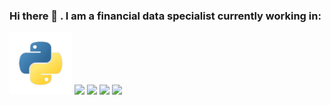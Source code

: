 ### Hi there 👋 . I am a financial data specialist currently working in:

<code><img height="100" src="https://raw.githubusercontent.com/github/explore/80688e429a7d4ef2fca1e82350fe8e3517d3494d/topics/python/python.png"></code>
<code><img height="100" src="https://raw.githubusercontent.com/pandas-dev/pandas/main/web/pandas/static/img/pandas.svg"></code>
<code><img height="50" src="https://numpy.org/doc/stable/_static/numpylogo.svg"></code>
<code><img height="50" src="https://matplotlib.org/_static/logo2.svg"></code>
<code><img height="50" src="https://raw.githubusercontent.com/aws/aws-sdk-js/main/assets/aws-logo.svg"></code>


<!--
**apervez/apervez** is a ✨ _special_ ✨ repository because its `README.md` (this file) appears on your GitHub profile.

Here are some ideas to get you started:

- 🔭 I’m currently working on ...
- 🌱 I’m currently learning ...
- 👯 I’m looking to collaborate on ...
- 🤔 I’m looking for help with ...
- 💬 Ask me about ...
- 📫 How to reach me: ...
- 😄 Pronouns: ...
- ⚡ Fun fact: ...
-->
